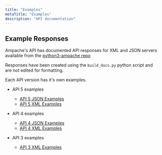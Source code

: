 ```yaml
---
title: "Examples"
metaTitle: "Examples"
description: "API documentation"
---
```


## Example Responses

Ampache's API has documented API responses for XML and JSON servers available from the [python3-ampache repo](https://github.com/ampache/python3-ampache)

Responses have been created using the ```build_docs.py``` python script and are not edited for formatting.

Each API version has it's own examples.

* API 5 examples
  * [API 5 JSON Examples](https://github.com/ampache/python3-ampache/tree/master/docs/json-responses)
  * [API 5 XML Examples](https://github.com/ampache/python3-ampache/tree/master/docs/xml-responses)

* API 4 examples
  * [API 4 JSON Examples](https://github.com/ampache/python3-ampache/tree/api4/docs/json-responses)
  * [API 4 XML Examples](https://github.com/ampache/python3-ampache/tree/api4/docs/xml-responses)

* API 3 examples
  * [API 3 XML Examples](https://github.com/ampache/python3-ampache/tree/api3/docs/xml-responses)
  
